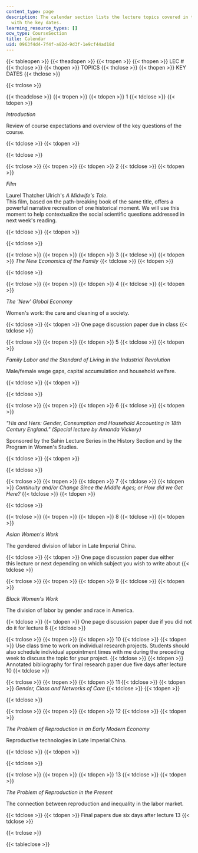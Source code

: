 ```yaml
---
content_type: page
description: The calendar section lists the lecture topics covered in the course along
  with the key dates.
learning_resource_types: []
ocw_type: CourseSection
title: Calendar
uid: 0963f4d4-7f4f-a82d-9d3f-1e9cf44ad18d
---
```


{{< tableopen >}}
{{< theadopen >}}
{{< tropen >}}
{{< thopen >}}
LEC #
{{< thclose >}}
{{< thopen >}}
TOPICS
{{< thclose >}}
{{< thopen >}}
KEY DATES
{{< thclose >}}

{{< trclose >}}

{{< theadclose >}}
{{< tropen >}}
{{< tdopen >}}
1
{{< tdclose >}}
{{< tdopen >}}


_Introduction_

Review of course expectations and overview of the key questions of the course.


{{< tdclose >}}
{{< tdopen >}}

{{< tdclose >}}

{{< trclose >}}
{{< tropen >}}
{{< tdopen >}}
2
{{< tdclose >}}
{{< tdopen >}}


_Film_

Laurel Thatcher Ulrich's _A Midwife's Tale_.  
This film, based on the path-breaking book of the same title, offers a powerful narrative recreation of one historical moment. We will use this moment to help contextualize the social scientific questions addressed in next week's reading.


{{< tdclose >}}
{{< tdopen >}}

{{< tdclose >}}

{{< trclose >}}
{{< tropen >}}
{{< tdopen >}}
3
{{< tdclose >}}
{{< tdopen >}}
_The New Economics of the Family_
{{< tdclose >}}
{{< tdopen >}}

{{< tdclose >}}

{{< trclose >}}
{{< tropen >}}
{{< tdopen >}}
4
{{< tdclose >}}
{{< tdopen >}}


_The 'New' Global Economy_

Women's work: the care and cleaning of a society.


{{< tdclose >}}
{{< tdopen >}}
One page discussion paper due in class
{{< tdclose >}}

{{< trclose >}}
{{< tropen >}}
{{< tdopen >}}
5
{{< tdclose >}}
{{< tdopen >}}


_Family Labor and the Standard of Living in the Industrial Revolution_

Male/female wage gaps, capital accumulation and household welfare.


{{< tdclose >}}
{{< tdopen >}}

{{< tdclose >}}

{{< trclose >}}
{{< tropen >}}
{{< tdopen >}}
6
{{< tdclose >}}
{{< tdopen >}}


_"His and Hers: Gender, Consumption and Household Accounting in 18th Century England." (Special lecture by Amanda Vickery)_

Sponsored by the Sahin Lecture Series in the History Section and by the Program in Women's Studies.


{{< tdclose >}}
{{< tdopen >}}

{{< tdclose >}}

{{< trclose >}}
{{< tropen >}}
{{< tdopen >}}
7
{{< tdclose >}}
{{< tdopen >}}
_Continuity and/or Change Since the Middle Ages; or How did we Get Here?_
{{< tdclose >}}
{{< tdopen >}}

{{< tdclose >}}

{{< trclose >}}
{{< tropen >}}
{{< tdopen >}}
8
{{< tdclose >}}
{{< tdopen >}}


_Asian Women's Work_

The gendered division of labor in Late Imperial China.


{{< tdclose >}}
{{< tdopen >}}
One page discussion paper due either this lecture or next depending on which subject you wish to write about
{{< tdclose >}}

{{< trclose >}}
{{< tropen >}}
{{< tdopen >}}
9
{{< tdclose >}}
{{< tdopen >}}


_Black Women's Work_

The division of labor by gender and race in America.


{{< tdclose >}}
{{< tdopen >}}
One page discussion paper due if you did not do it for lecture 8
{{< tdclose >}}

{{< trclose >}}
{{< tropen >}}
{{< tdopen >}}
10
{{< tdclose >}}
{{< tdopen >}}
Use class time to work on individual research projects. Students should also schedule individual appointment times with me during the preceding week to discuss the topic for your project.
{{< tdclose >}}
{{< tdopen >}}
Annotated bibliography for final research paper due five days after lecture 10
{{< tdclose >}}

{{< trclose >}}
{{< tropen >}}
{{< tdopen >}}
11
{{< tdclose >}}
{{< tdopen >}}
_Gender, Class and Networks of Care_
{{< tdclose >}}
{{< tdopen >}}

{{< tdclose >}}

{{< trclose >}}
{{< tropen >}}
{{< tdopen >}}
12
{{< tdclose >}}
{{< tdopen >}}


_The Problem of Reproduction in an Early Modern Economy_

Reproductive technologies in Late Imperial China.


{{< tdclose >}}
{{< tdopen >}}

{{< tdclose >}}

{{< trclose >}}
{{< tropen >}}
{{< tdopen >}}
13
{{< tdclose >}}
{{< tdopen >}}


_The Problem of Reproduction in the Present_

The connection between reproduction and inequality in the labor market.


{{< tdclose >}}
{{< tdopen >}}
Final papers due six days after lecture 13
{{< tdclose >}}

{{< trclose >}}

{{< tableclose >}}
